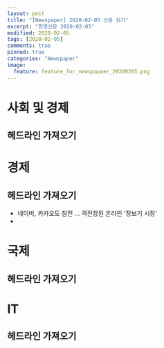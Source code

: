 ```yaml
---
layout: post
title: "[Newspaper] 2020-02-05 신문 읽기"
excerpt: "한경신문 2020-02-05"
modified: 2020-02-05
tags: [2020-02-05]
comments: true
pinned: true
categories: "Newspaper"
image:
  feature: feature_for_newspapaer_20200205.png
---
```


# 사회 및 경제
## 헤드라인 가져오기

# 경제
## 헤드라인 가져오기
- 네이버, 카카오도 참전 ... 격전장된 온라인 '장보기 시장'
- 

# 국제
## 헤드라인 가져오기

# IT
## 헤드라인 가져오기
